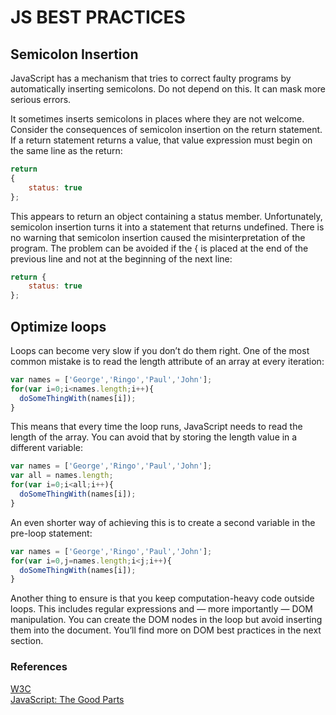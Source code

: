 # JS BEST PRACTICES

## Semicolon Insertion

JavaScript has a mechanism that tries to correct faulty programs by automatically inserting semicolons. Do not depend on this. It can mask more serious errors.

It sometimes inserts semicolons in places where they are not welcome. Consider the consequences of semicolon insertion on the return statement. If a return statement returns a value, that value expression must begin on the same line as the return:

```javascript
return
{
    status: true
};
```
This appears to return an object containing a status member. Unfortunately, semicolon insertion turns it into a statement that returns undefined. There is no warning that semicolon insertion caused the misinterpretation of the program. The problem can be avoided if the { is placed at the end of the previous line and not at the beginning of the next line:

```javascript
return {
    status: true
};
```

## Optimize loops

Loops can become very slow if you don’t do them right. One of the most common mistake is to read the length attribute of an array at every iteration:

```javascript
var names = ['George','Ringo','Paul','John'];
for(var i=0;i<names.length;i++){
  doSomeThingWith(names[i]);
}
```

This means that every time the loop runs, JavaScript needs to read the length of the array. You can avoid that by storing the length value in a different variable:

```javascript
var names = ['George','Ringo','Paul','John'];
var all = names.length;
for(var i=0;i<all;i++){
  doSomeThingWith(names[i]);
}
```

An even shorter way of achieving this is to create a second variable in the pre-loop statement:

```javascript
var names = ['George','Ringo','Paul','John'];
for(var i=0,j=names.length;i<j;i++){
  doSomeThingWith(names[i]);
}
```
Another thing to ensure is that you keep computation-heavy code outside loops. This includes regular expressions and — more importantly — DOM manipulation. You can create the DOM nodes in the loop but avoid inserting them into the document. You’ll find more on DOM best practices in the next section.

### References
[W3C](https://www.w3.org/wiki/JavaScript_best_practices)</br>
[JavaScript: The Good Parts](https://www.amazon.in/JavaScript-Good-Parts-ebook/dp/B0026OR2ZY)
